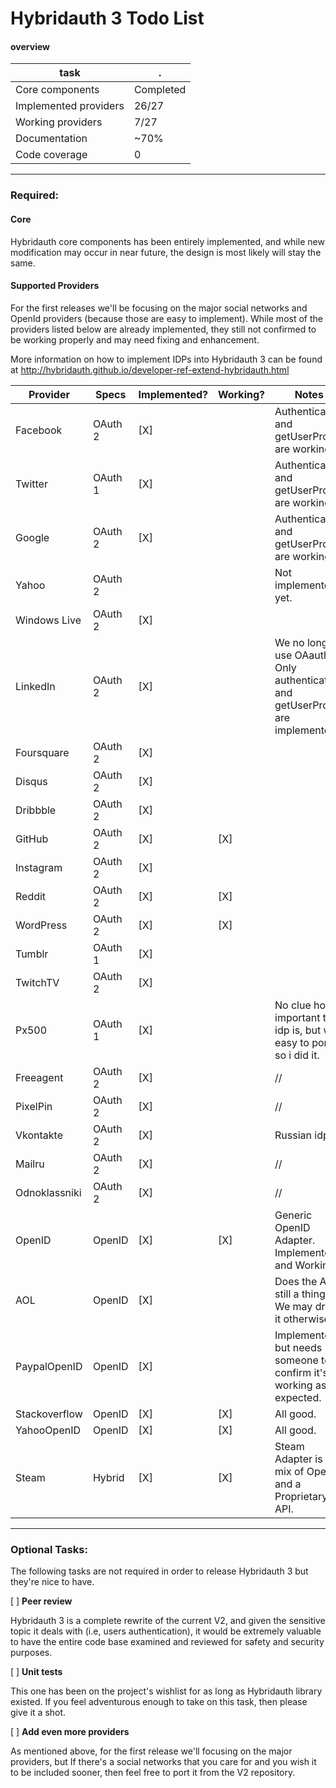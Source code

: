 Hybridauth 3 Todo List
======================

#### overview

task                  | .
--------------------- | ----------
Core components       |  Completed
Implemented providers |      26/27
Working providers     |       7/27
Documentation         |       ~70%
Code coverage         |          0

-----------------------

### Required:

#### Core

Hybridauth core components has been entirely implemented, and while new modification may occur in near future, the design is
most likely will stay the same.

#### Supported Providers

For the first releases we'll be focusing on the major social networks and OpenId providers (because those are easy to implement).
While most of the providers listed below are already implemented, they still not confirmed to be working properly and may need
fixing and enhancement.

More information on how to implement IDPs into Hybridauth 3 can be found at 
http://hybridauth.github.io/developer-ref-extend-hybridauth.html

Provider      | Specs    | Implemented? | Working?    | Notes
------------- | -------- | ------------ |------------ | ------------------------------------------------------------------------------
Facebook      | OAuth 2  |  [X]         |             | Authentication and getUserProfile are working. 
Twitter       | OAuth 1  |  [X]         |             | Authentication and getUserProfile are working. 
Google        | OAuth 2  |  [X]         |             | Authentication and getUserProfile are working.
Yahoo         | OAuth 2  |              |             | Not implemented yet.
Windows Live  | OAuth 2  |  [X]         |             |
LinkedIn      | OAuth 2  |  [X]         |             | We no longer use OAauth1. Only authentication and getUserProfile are implemented.
Foursquare    | OAuth 2  |  [X]         |             | 
Disqus        | OAuth 2  |  [X]         |             | 
Dribbble      | OAuth 2  |  [X]         |             | 
GitHub        | OAuth 2  |  [X]         | [X]         | 
Instagram     | OAuth 2  |  [X]         |             | 
Reddit        | OAuth 2  |  [X]         | [X]         | 
WordPress     | OAuth 2  |  [X]         | [X]         | 
Tumblr        | OAuth 1  |  [X]         |             | 
TwitchTV      | OAuth 2  |  [X]         |             | 
Px500         | OAuth 1  |  [X]         |             | No clue how important this idp is, but was easy to port, so i did it.
Freeagent     | OAuth 2  |  [X]         |             |     //
PixelPin      | OAuth 2  |  [X]         |             |     //
Vkontakte     | OAuth 2  |  [X]         |             | Russian idp.
Mailru        | OAuth 2  |  [X]         |             |     //
Odnoklassniki | OAuth 2  |  [X]         |             |     //
OpenID        | OpenID   |  [X]         | [X]         | Generic OpenID Adapter. Implemented and Working.
AOL           | OpenID   |  [X]         |             | Does the AOL still a thing? We may drop it otherwise.
PaypalOpenID  | OpenID   |  [X]         |             | Implemented but needs someone to confirm it's a working as expected.
Stackoverflow | OpenID   |  [X]         | [X]         | All good.
YahooOpenID   | OpenID   |  [X]         | [X]         | All good.
Steam         | Hybrid   |  [X]         | [X]         | Steam Adapter is a mix of OpenID and a Proprietary API.

-----------------------

### Optional Tasks:

The following tasks are not required in order to release Hybridauth 3 but they're nice to have.

[ ] **Peer review**

Hybridauth 3 is a complete rewrite of the current V2, and given the sensitive topic it deals with (i.e, users authentication),
it would be extremely valuable to have the entire code base examined and reviewed for safety and security purposes.

[ ] **Unit tests**

This one has been on the project's wishlist for as long as Hybridauth library existed. If you feel adventurous enough to take
on this task, then please give it a shot.

[ ] **Add even more providers**

As mentioned above, for the first release we'll focusing on the major providers, but If there's a social networks that you care for
and you wish it to be included sooner, then feel free to port it from the V2 repository.
